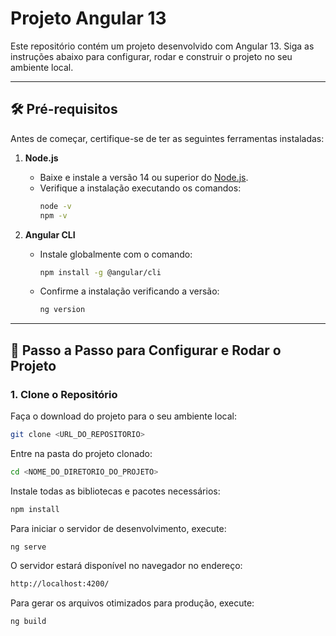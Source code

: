 # Projeto Angular 13

Este repositório contém um projeto desenvolvido com Angular 13. Siga as instruções abaixo para configurar, rodar e construir o projeto no seu ambiente local.

---

## 🛠 Pré-requisitos

Antes de começar, certifique-se de ter as seguintes ferramentas instaladas:

1. **Node.js**  
   - Baixe e instale a versão 14 ou superior do [Node.js](https://nodejs.org/).
   - Verifique a instalação executando os comandos:
     ```bash
     node -v
     npm -v
     ```

2. **Angular CLI**  
   - Instale globalmente com o comando:
     ```bash
     npm install -g @angular/cli
     ```
   - Confirme a instalação verificando a versão:
     ```bash
     ng version
     ```

---

## 🚀 Passo a Passo para Configurar e Rodar o Projeto

### 1. Clone o Repositório

Faça o download do projeto para o seu ambiente local:

```bash
git clone <URL_DO_REPOSITORIO>
```

Entre na pasta do projeto clonado:
```bash
cd <NOME_DO_DIRETORIO_DO_PROJETO>
```

Instale todas as bibliotecas e pacotes necessários:
```bash
npm install
```

Para iniciar o servidor de desenvolvimento, execute:
```bash
ng serve
```

O servidor estará disponível no navegador no endereço:
```bash
http://localhost:4200/
```

Para gerar os arquivos otimizados para produção, execute:
```bash
ng build
```